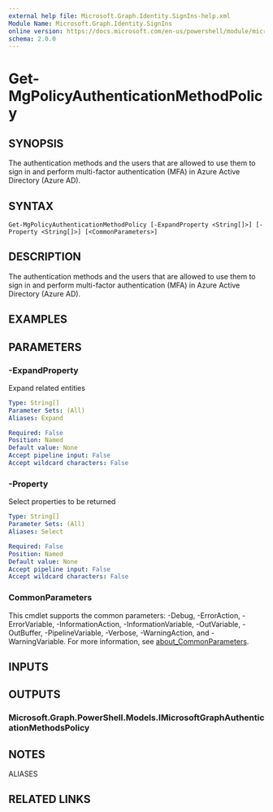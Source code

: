 ```yaml
---
external help file: Microsoft.Graph.Identity.SignIns-help.xml
Module Name: Microsoft.Graph.Identity.SignIns
online version: https://docs.microsoft.com/en-us/powershell/module/microsoft.graph.identity.signins/get-mgpolicyauthenticationmethodpolicy
schema: 2.0.0
---
```


# Get-MgPolicyAuthenticationMethodPolicy

## SYNOPSIS
The authentication methods and the users that are allowed to use them to sign in and perform multi-factor authentication (MFA) in Azure Active Directory (Azure AD).

## SYNTAX

```
Get-MgPolicyAuthenticationMethodPolicy [-ExpandProperty <String[]>] [-Property <String[]>] [<CommonParameters>]
```

## DESCRIPTION
The authentication methods and the users that are allowed to use them to sign in and perform multi-factor authentication (MFA) in Azure Active Directory (Azure AD).

## EXAMPLES

## PARAMETERS

### -ExpandProperty
Expand related entities

```yaml
Type: String[]
Parameter Sets: (All)
Aliases: Expand

Required: False
Position: Named
Default value: None
Accept pipeline input: False
Accept wildcard characters: False
```

### -Property
Select properties to be returned

```yaml
Type: String[]
Parameter Sets: (All)
Aliases: Select

Required: False
Position: Named
Default value: None
Accept pipeline input: False
Accept wildcard characters: False
```

### CommonParameters
This cmdlet supports the common parameters: -Debug, -ErrorAction, -ErrorVariable, -InformationAction, -InformationVariable, -OutVariable, -OutBuffer, -PipelineVariable, -Verbose, -WarningAction, and -WarningVariable. For more information, see [about_CommonParameters](http://go.microsoft.com/fwlink/?LinkID=113216).

## INPUTS

## OUTPUTS

### Microsoft.Graph.PowerShell.Models.IMicrosoftGraphAuthenticationMethodsPolicy
## NOTES

ALIASES

## RELATED LINKS
